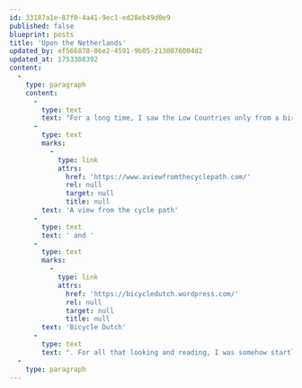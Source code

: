 ```yaml
---
id: 33187a1e-87f0-4a41-9ec1-ed28eb49d0e9
published: false
blueprint: posts
title: 'Upon the Netherlands'
updated_by: ef566878-06e2-4591-9b05-2130076004d2
updated_at: 1753308392
content:
  -
    type: paragraph
    content:
      -
        type: text
        text: "For a long time, I saw the Low Countries only from a bird's-eye view as I panned around its cities in Google Earth, tracing out its pale-red bicycle paths with admiration and envy; I knew it only through reading my favourite bicycle-infrastructure blogs, "
      -
        type: text
        marks:
          -
            type: link
            attrs:
              href: 'https://www.aviewfromthecyclepath.com/'
              rel: null
              target: null
              title: null
        text: 'A view from the cycle path'
      -
        type: text
        text: ' and '
      -
        type: text
        marks:
          -
            type: link
            attrs:
              href: 'https://bicycledutch.wordpress.com/'
              rel: null
              target: null
              title: null
        text: 'Bicycle Dutch'
      -
        type: text
        text: ". For all that looking and reading, I was somehow startled to find, when J. and I visited not long ago, that it is pretty well just as much of a cycling paradise as it's made out to be, at least to my Canadian eyes. Somehow you have to see the throngs of cyclists and the two-and-a-half-metre-wide separated bike lanes to believe them."
  -
    type: paragraph
---
```

